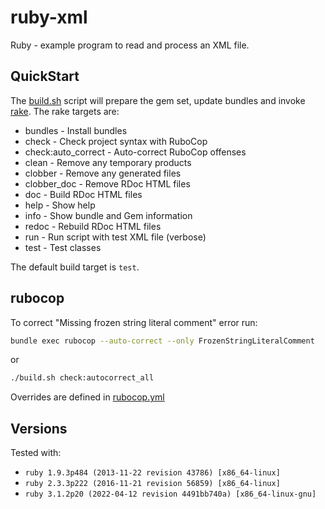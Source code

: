 ruby-xml
========

Ruby - example program to read and process an XML file.

QuickStart
----------

The [build.sh](./build.sh) script will prepare the gem set, update bundles and
invoke [rake](https://github.com/ruby/rake). The rake targets are:

* bundles             - Install bundles
* check               - Check project syntax with RuboCop
* check:auto_correct  - Auto-correct RuboCop offenses
* clean               - Remove any temporary products
* clobber             - Remove any generated files
* clobber_doc         - Remove RDoc HTML files
* doc                 - Build RDoc HTML files
* help                - Show help
* info                - Show bundle and Gem information
* redoc               - Rebuild RDoc HTML files
* run                 - Run script with test XML file (verbose)
* test                - Test classes

The default build target is `test`.

rubocop
-------

To correct "Missing frozen string literal comment" error run:

```bash
bundle exec rubocop --auto-correct --only FrozenStringLiteralComment
```

or

```bash
./build.sh check:autocorrect_all
```

Overrides are defined in [rubocop.yml](.rubocop.yml)

Versions
--------

Tested with:

* `ruby 1.9.3p484 (2013-11-22 revision 43786) [x86_64-linux]`
* `ruby 2.3.3p222 (2016-11-21 revision 56859) [x86_64-linux]`
* `ruby 3.1.2p20 (2022-04-12 revision 4491bb740a) [x86_64-linux-gnu]`

